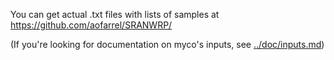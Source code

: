 You can get actual .txt files with lists of samples at https://github.com/aofarrel/SRANWRP/

(If you're looking for documentation on myco's inputs, see [../doc/inputs.md](../doc/inputs.md))